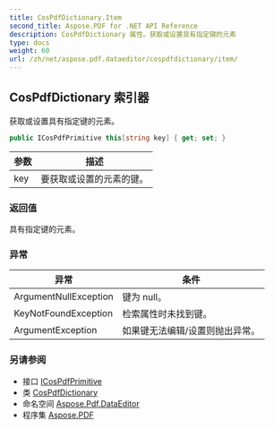 ```yaml
---
title: CosPdfDictionary.Item
second_title: Aspose.PDF for .NET API Reference
description: CosPdfDictionary 属性。获取或设置具有指定键的元素
type: docs
weight: 60
url: /zh/net/aspose.pdf.dataeditor/cospdfdictionary/item/
---
```

## CosPdfDictionary 索引器

获取或设置具有指定键的元素。

```csharp
public ICosPdfPrimitive this[string key] { get; set; }
```

| 参数 | 描述 |
| --- | --- |
| key | 要获取或设置的元素的键。 |

### 返回值

具有指定键的元素。

### 异常

| 异常 | 条件 |
| --- | --- |
| ArgumentNullException | 键为 null。 |
| KeyNotFoundException | 检索属性时未找到键。 |
| ArgumentException | 如果键无法编辑/设置则抛出异常。 |

### 另请参阅

* 接口 [ICosPdfPrimitive](../../icospdfprimitive/)
* 类 [CosPdfDictionary](../)
* 命名空间 [Aspose.Pdf.DataEditor](../../../aspose.pdf.dataeditor/)
* 程序集 [Aspose.PDF](../../../)
